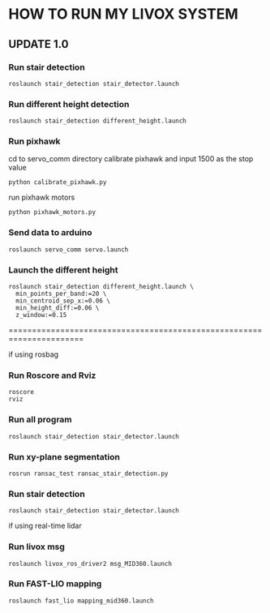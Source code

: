 # HOW TO RUN MY LIVOX SYSTEM

## UPDATE 1.0

### Run stair detection
```
roslaunch stair_detection stair_detector.launch
```

### Run different height detection
```
roslaunch stair_detection different_height.launch
```

### Run pixhawk
cd to servo_comm directory
calibrate pixhawk and input 1500 as the stop value
```
python calibrate_pixhawk.py 
```

run pixhawk motors
```
python pixhawk_motors.py
```

### Send data to arduino
```
roslaunch servo_comm servo.launch
```

### Launch the different height
```
roslaunch stair_detection different_height.launch \
  min_points_per_band:=20 \
  min_centroid_sep_x:=0.06 \
  min_height_diff:=0.06 \
  z_window:=0.15
```

======================================================================




if using rosbag
### Run Roscore and Rviz
```
roscore
rviz
```

### Run all program
```
roslaunch stair_detection stair_detector.launch
```

### Run xy-plane segmentation
```
rosrun ransac_test ransac_stair_detection.py
```
### Run stair detection
```
roslaunch stair_detection stair_detector.launch
```


if using real-time lidar
### Run livox msg
```
roslaunch livox_ros_driver2 msg_MID360.launch
```
### Run FAST-LIO mapping
```
roslaunch fast_lio mapping_mid360.launch
```

